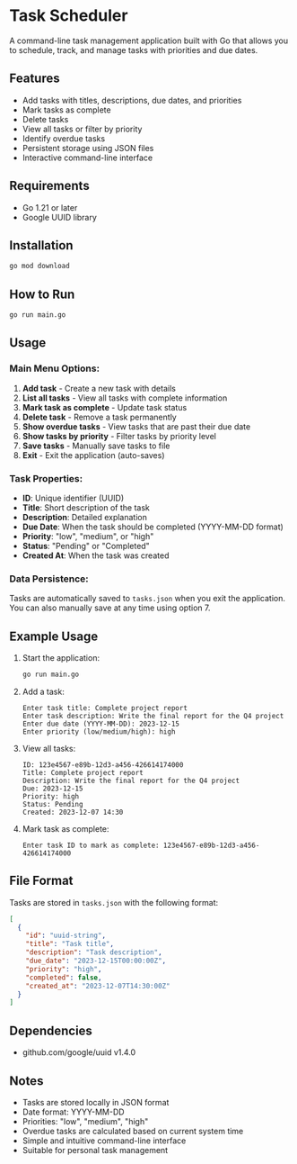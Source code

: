 # Task Scheduler

A command-line task management application built with Go that allows you to schedule, track, and manage tasks with priorities and due dates.

## Features
- Add tasks with titles, descriptions, due dates, and priorities
- Mark tasks as complete
- Delete tasks
- View all tasks or filter by priority
- Identify overdue tasks
- Persistent storage using JSON files
- Interactive command-line interface

## Requirements
- Go 1.21 or later
- Google UUID library

## Installation
```bash
go mod download
```

## How to Run
```bash
go run main.go
```

## Usage

### Main Menu Options:
1. **Add task** - Create a new task with details
2. **List all tasks** - View all tasks with complete information
3. **Mark task as complete** - Update task status
4. **Delete task** - Remove a task permanently
5. **Show overdue tasks** - View tasks that are past their due date
6. **Show tasks by priority** - Filter tasks by priority level
7. **Save tasks** - Manually save tasks to file
8. **Exit** - Exit the application (auto-saves)

### Task Properties:
- **ID**: Unique identifier (UUID)
- **Title**: Short description of the task
- **Description**: Detailed explanation
- **Due Date**: When the task should be completed (YYYY-MM-DD format)
- **Priority**: "low", "medium", or "high"
- **Status**: "Pending" or "Completed"
- **Created At**: When the task was created

### Data Persistence:
Tasks are automatically saved to `tasks.json` when you exit the application. You can also manually save at any time using option 7.

## Example Usage

1. Start the application:
   ```bash
   go run main.go
   ```

2. Add a task:
   ```
   Enter task title: Complete project report
   Enter task description: Write the final report for the Q4 project
   Enter due date (YYYY-MM-DD): 2023-12-15
   Enter priority (low/medium/high): high
   ```

3. View all tasks:
   ```
   ID: 123e4567-e89b-12d3-a456-426614174000
   Title: Complete project report
   Description: Write the final report for the Q4 project
   Due: 2023-12-15
   Priority: high
   Status: Pending
   Created: 2023-12-07 14:30
   ```

4. Mark task as complete:
   ```
   Enter task ID to mark as complete: 123e4567-e89b-12d3-a456-426614174000
   ```

## File Format

Tasks are stored in `tasks.json` with the following format:
```json
[
  {
    "id": "uuid-string",
    "title": "Task title",
    "description": "Task description",
    "due_date": "2023-12-15T00:00:00Z",
    "priority": "high",
    "completed": false,
    "created_at": "2023-12-07T14:30:00Z"
  }
]
```

## Dependencies
- github.com/google/uuid v1.4.0

## Notes
- Tasks are stored locally in JSON format
- Date format: YYYY-MM-DD
- Priorities: "low", "medium", "high"
- Overdue tasks are calculated based on current system time
- Simple and intuitive command-line interface
- Suitable for personal task management
